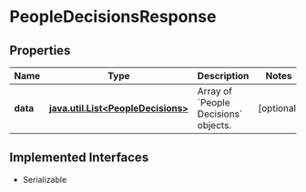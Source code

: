 

# PeopleDecisionsResponse


## Properties

Name | Type | Description | Notes
------------ | ------------- | ------------- | -------------
**data** | [**java.util.List&lt;PeopleDecisions&gt;**](PeopleDecisions.md) | Array of &#x60;People Decisions&#x60; objects. |  [optional]


## Implemented Interfaces

* Serializable


